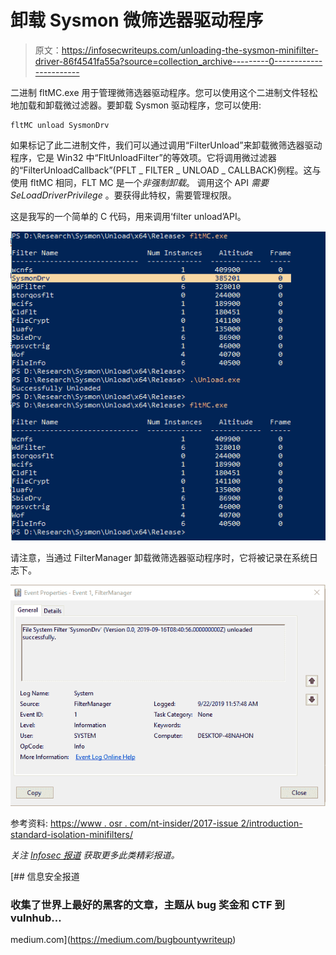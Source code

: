 # 卸载 Sysmon 微筛选器驱动程序

> 原文：<https://infosecwriteups.com/unloading-the-sysmon-minifilter-driver-86f4541fa55a?source=collection_archive---------0----------------------->

二进制 fltMC.exe 用于管理微筛选器驱动程序。您可以使用这个二进制文件轻松地加载和卸载微过滤器。要卸载 Sysmon 驱动程序，您可以使用:

```
fltMC unload SysmonDrv
```

如果标记了此二进制文件，我们可以通过调用“FilterUnload”来卸载微筛选器驱动程序，它是 Win32 中“FltUnloadFilter”的等效项。它将调用微过滤器的“FilterUnloadCallback”(PFLT _ FILTER _ UNLOAD _ CALLBACK)例程。这与使用 fltMC 相同，FLT MC 是一个*非强制卸载*。
调用这个 API *需要 SeLoadDriverPrivilege* 。要获得此特权，需要管理权限。

这是我写的一个简单的 C 代码，用来调用‘filter unload’API。

![](img/3712567c41325eb9bb91fd2b528f0369.png)

请注意，当通过 FilterManager 卸载微筛选器驱动程序时，它将被记录在系统日志下。

![](img/be1cd0ed2caeea0a6bed60a1b8e0b751.png)

参考资料:
[https://www . osr . com/nt-insider/2017-issue 2/introduction-standard-isolation-minifilters/](https://www.osr.com/nt-insider/2017-issue2/introduction-standard-isolation-minifilters/)

*关注* [*Infosec 报道*](https://medium.com/bugbountywriteup) *获取更多此类精彩报道。*

[](https://medium.com/bugbountywriteup) [## 信息安全报道

### 收集了世界上最好的黑客的文章，主题从 bug 奖金和 CTF 到 vulnhub…

medium.com](https://medium.com/bugbountywriteup)
